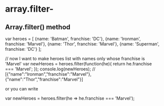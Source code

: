 # array.filter-

Array.filter() method
-----------------------

var heroes = [
	{name: 'Batman', franchise: 'DC'},
	{name: 'Ironman', franchise: 'Marvel'},
	{name: 'Thor', franchise: 'Marvel'},
	{name: 'Superman', franchise: 'DC'}
];

// now I want to make heroes list with names only whose franchise is 'Marvel'
var newHeroes = heroes.filter(function(he){
    return he.franchise === 'Marvel';
});
console.log(newHeroes); // [{"name":"Ironman","franchise":"Marvel"},{"name":"Thor","franchise":"Marvel"}]

or you can write 

var newHeroes = heroes.filter(he => he.franchise === 'Marvel');
